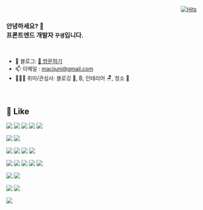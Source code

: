 

<div align="right">
  
[![Hits](https://hits.seeyoufarm.com/api/count/incr/badge.svg?url=https%3A%2F%2Fgithub.com%2Fmacjjuni&count_bg=%23FF5050&title_bg=%23555555&icon=&icon_color=%23E7E7E7&title=View&edge_flat=false)](https://hits.seeyoufarm.com)
</div>

<h3>안녕하세요? 👋<br/>프론트엔드 개발자 <code><strong>꾸생</strong></code>입니다.</h3>

<br>

- 🌲 블로그: [🔗 방문하기](https://kku.dev/)
- 📫 이메일 : macjjuni@gmail.com
- 🤾🏻‍♂️ 취미/관심사: 블로깅 📝, ₿, 인테리어 🪑, 청소 🧹

<br>

## 💜 Like


<img src="https://img.shields.io/badge/Next.js-000000?style=for-the-badge&logo=Next.js&logoColor=white" /> <img src="https://img.shields.io/badge/React-61DAFB?style=for-the-badge&logo=React&logoColor=white" /> <img src="https://img.shields.io/badge/Vue.js-4FC08D?style=for-the-badge&logo=Vue.js&logoColor=white" /> <img src="https://img.shields.io/badge/TypeScript-3178C6?style=for-the-badge&logo=TypeScript&logoColor=white" /> 
<img src="https://img.shields.io/badge/Vite-646CFF?style=for-the-badge&logo=Vite&logoColor=white" />


<img src="https://img.shields.io/badge/Jest-C21325?style=for-the-badge&logo=Jest&logoColor=white" /> <img src="https://img.shields.io/badge/testinglibrary-E33332?style=for-the-badge&logo=testinglibrary&logoColor=white" />


<img src="https://img.shields.io/badge/Tailwind CSS-06B6D4?style=for-the-badge&logo=TailwindCSS&logoColor=white" /> <img src="https://img.shields.io/badge/MUI-007FFF?style=for-the-badge&logo=chakraui&logoColor=white" /> <img src="https://img.shields.io/badge/Framer-0055FF?style=for-the-badge&logo=Framer&logoColor=white" /> <img src="https://img.shields.io/badge/chakraui-319795?style=for-the-badge&logo=ChakraUI&logoColor=white" />

<img src="https://img.shields.io/badge/HTML5-E34F26?style=for-the-badge&logo=HTML5&logoColor=white" /> <img src="https://img.shields.io/badge/JavaScript-F7DF1E?style=for-the-badge&logo=JavaScript&logoColor=white" /> <img src="https://img.shields.io/badge/CSS3-1572B6?style=for-the-badge&logo=CSS3&logoColor=white" /> <img src="https://img.shields.io/badge/Sass-CC6699?style=for-the-badge&logo=Sass&logoColor=white" /> <img src="https://img.shields.io/badge/Webpack-8DD6F9?style=for-the-badge&logo=Webpack&logoColor=white" />

<img src="https://img.shields.io/badge/Firebase-FFCA28?style=for-the-badge&logo=Firebase&logoColor=white" /> <img src="https://img.shields.io/badge/AmazonEC2-FF9900?style=for-the-badge&logo=AmazonEC2&logoColor=white" />

<img src="https://img.shields.io/badge/Notion-ffffff?style=for-the-badge&logo=Notion&logoColor=black" /> <img src="https://img.shields.io/badge/figma-F24E1E?style=for-the-badge&logo=figma&logoColor=white" />

<img src="https://img.shields.io/badge/bitcoin-F7931A?style=for-the-badge&logo=bitcoin&logoColor=white" />



